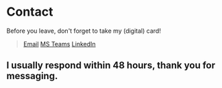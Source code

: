 # Contact
Before you leave, don't forget to take my (digital) card!
> [Email](mailto:chau6054@mylaurier.ca "Button to email")
> [MS Teams](https://teams.microsoft.com "Button on connect on MS Teams")
> [LinkedIn](https://www.linkedin.com/in/emilyy-chau "Button to connect on LinkedIn")

I usually respond within 48 hours, thank you for messaging.
---